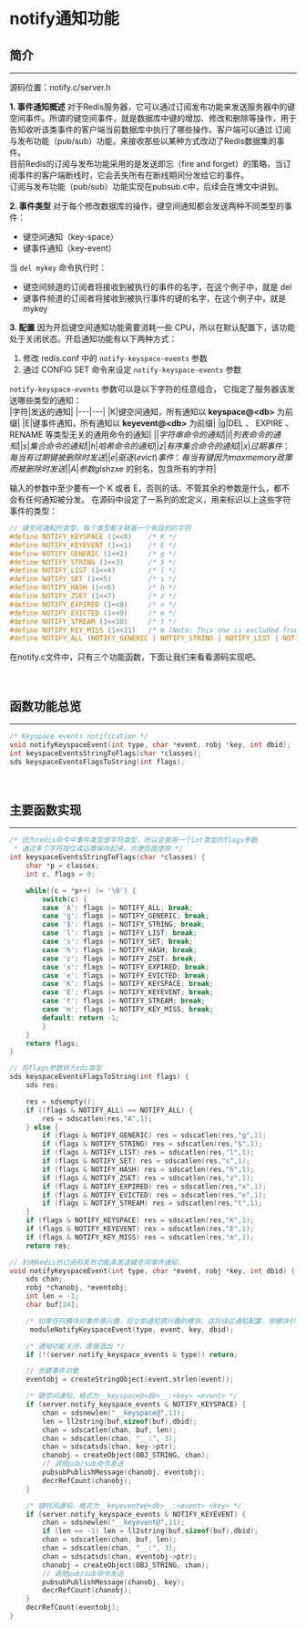 # notify通知功能

## 简介

---
源码位置：notify.c/server.h

**1. 事件通知概述**
对于Redis服务器，它可以通过订阅发布功能来发送服务器中的键空间事件。所谓的键空间事件，就是数据库中键的增加、修改和删除等操作，用于告知收听该类事件的客户端当前数据库中执行了哪些操作。客户端可以通过 订阅与发布功能（pub/sub）功能，来接收那些以某种方式改动了Redis数据集的事件。  
目前Redis的订阅与发布功能采用的是发送即忘（fire and forget）的策略，当订阅事件的客户端断线时，它会丢失所有在断线期间分发给它的事件。  
订阅与发布功能（pub/sub）功能实现在pubsub.c中，后续会在博文中讲到。

**2. 事件类型**
对于每个修改数据库的操作，键空间通知都会发送两种不同类型的事件：  

* 键空间通知（key-space）
* 键事件通知（key-event）

当 `del mykey` 命令执行时：

* 键空间频道的订阅者将接收到被执行的事件的名字，在这个例子中，就是 del
* 键事件频道的订阅者将接收到被执行事件的键的名字，在这个例子中，就是 mykey

**3. 配置**
因为开启键空间通知功能需要消耗一些 CPU，所以在默认配置下，该功能处于关闭状态。开启通知功能有以下两种方式：  

1. 修改 redis.conf 中的 `notify-keyspace-events` 参数
2. 通过 CONFIG SET 命令来设定 `notify-keyspace-events` 参数

`notify-keyspace-events` 参数可以是以下字符的任意组合， 它指定了服务器该发送哪些类型的通知：  
|字符|发送的通知|
|---|---|
|K|键空间通知，所有通知以 __keyspace@\<db>__ 为前缀|
|E|键事件通知，所有通知以 __keyevent@\<db>__ 为前缀|
|g|DEL 、 EXPIRE 、 RENAME 等类型无关的通用命令的通知|
|$|字符串命令的通知|
|l|列表命令的通知|
|s|集合命令的通知|
|h|哈希命令的通知|
|z|有序集合命令的通知|
|x|过期事件：每当有过期键被删除时发送|
|e|驱逐(evict)事件：每当有键因为 maxmemory 政策而被删除时发送|
|A|参数 g$lshzxe 的别名，包含所有的字符|

输入的参数中至少要有一个 K 或者 E，否则的话，不管其余的参数是什么，都不会有任何通知被分发。
在源码中设定了一系列的宏定义，用来标识以上这些字符事件的类型：

```c
// 键空间通知的类型，每个类型都关联着一个有目的的字符
#define NOTIFY_KEYSPACE (1<<0)    /* K */
#define NOTIFY_KEYEVENT (1<<1)    /* E */
#define NOTIFY_GENERIC (1<<2)     /* g */
#define NOTIFY_STRING (1<<3)      /* $ */
#define NOTIFY_LIST (1<<4)        /* l */
#define NOTIFY_SET (1<<5)         /* s */
#define NOTIFY_HASH (1<<6)        /* h */
#define NOTIFY_ZSET (1<<7)        /* z */
#define NOTIFY_EXPIRED (1<<8)     /* x */
#define NOTIFY_EVICTED (1<<9)     /* e */
#define NOTIFY_STREAM (1<<10)     /* t */
#define NOTIFY_KEY_MISS (1<<11)   /* m (Note: This one is excluded from NOTIFY_ALL on purpose) */
#define NOTIFY_ALL (NOTIFY_GENERIC | NOTIFY_STRING | NOTIFY_LIST | NOTIFY_SET | NOTIFY_HASH | NOTIFY_ZSET | NOTIFY_EXPIRED | NOTIFY_EVICTED | NOTIFY_STREAM) /* A flag */
```

在notify.c文件中，只有三个功能函数，下面让我们来看看源码实现吧。

</br>

## 函数功能总览

---

```c
/* Keyspace events notification */
void notifyKeyspaceEvent(int type, char *event, robj *key, int dbid);
int keyspaceEventsStringToFlags(char *classes);
sds keyspaceEventsFlagsToString(int flags);
```

</br>

## 主要函数实现

---

```c
/* 因为redis命令中事件类型是字符类型，所以会使用一个int类型的flags参数
 * 通过多个字符按位或运算保存起来，方便后面使用 */
int keyspaceEventsStringToFlags(char *classes) {
    char *p = classes;
    int c, flags = 0;

    while((c = *p++) != '\0') {
        switch(c) {
        case 'A': flags |= NOTIFY_ALL; break;
        case 'g': flags |= NOTIFY_GENERIC; break;
        case '$': flags |= NOTIFY_STRING; break;
        case 'l': flags |= NOTIFY_LIST; break;
        case 's': flags |= NOTIFY_SET; break;
        case 'h': flags |= NOTIFY_HASH; break;
        case 'z': flags |= NOTIFY_ZSET; break;
        case 'x': flags |= NOTIFY_EXPIRED; break;
        case 'e': flags |= NOTIFY_EVICTED; break;
        case 'K': flags |= NOTIFY_KEYSPACE; break;
        case 'E': flags |= NOTIFY_KEYEVENT; break;
        case 't': flags |= NOTIFY_STREAM; break;
        case 'm': flags |= NOTIFY_KEY_MISS; break;
        default: return -1;
        }
    }
    return flags;
}
```

```c
// 将flags参数转为sds类型
sds keyspaceEventsFlagsToString(int flags) {
    sds res;

    res = sdsempty();
    if ((flags & NOTIFY_ALL) == NOTIFY_ALL) {
        res = sdscatlen(res,"A",1);
    } else {
        if (flags & NOTIFY_GENERIC) res = sdscatlen(res,"g",1);
        if (flags & NOTIFY_STRING) res = sdscatlen(res,"$",1);
        if (flags & NOTIFY_LIST) res = sdscatlen(res,"l",1);
        if (flags & NOTIFY_SET) res = sdscatlen(res,"s",1);
        if (flags & NOTIFY_HASH) res = sdscatlen(res,"h",1);
        if (flags & NOTIFY_ZSET) res = sdscatlen(res,"z",1);
        if (flags & NOTIFY_EXPIRED) res = sdscatlen(res,"x",1);
        if (flags & NOTIFY_EVICTED) res = sdscatlen(res,"e",1);
        if (flags & NOTIFY_STREAM) res = sdscatlen(res,"t",1);
    }
    if (flags & NOTIFY_KEYSPACE) res = sdscatlen(res,"K",1);
    if (flags & NOTIFY_KEYEVENT) res = sdscatlen(res,"E",1);
    if (flags & NOTIFY_KEY_MISS) res = sdscatlen(res,"m",1);
    return res;
```

```c
// 利用Redis的订阅和发布功能来发送键空间事件通知。
void notifyKeyspaceEvent(int type, char *event, robj *key, int dbid) {
    sds chan;
    robj *chanobj, *eventobj;
    int len = -1;
    char buf[24];

    /* 如果任何模块对事件感兴趣，将立即通知感兴趣的模块。这将绕过通知配置，但模块引擎将仅在事件类型与事件订阅者感兴趣的类型匹配时调用事件订阅者。 */
     moduleNotifyKeyspaceEvent(type, event, key, dbid);

    /* 通知功能关闭，直接退出 */
    if (!(server.notify_keyspace_events & type)) return;

    // 创建事件对象
    eventobj = createStringObject(event,strlen(event));

    /* 键空间通知，格式为__keyspace@<db>__:<key> <event> */
    if (server.notify_keyspace_events & NOTIFY_KEYSPACE) {
        chan = sdsnewlen("__keyspace@",11);
        len = ll2string(buf,sizeof(buf),dbid);
        chan = sdscatlen(chan, buf, len);
        chan = sdscatlen(chan, "__:", 3);
        chan = sdscatsds(chan, key->ptr);
        chanobj = createObject(OBJ_STRING, chan);
        // 调用pub/sub命令发送
        pubsubPublishMessage(chanobj, eventobj);
        decrRefCount(chanobj);
    }

    /* 键时间通知，格式为__keyevente@<db>__:<event> <key> */
    if (server.notify_keyspace_events & NOTIFY_KEYEVENT) {
        chan = sdsnewlen("__keyevent@",11);
        if (len == -1) len = ll2string(buf,sizeof(buf),dbid);
        chan = sdscatlen(chan, buf, len);
        chan = sdscatlen(chan, "__:", 3);
        chan = sdscatsds(chan, eventobj->ptr);
        chanobj = createObject(OBJ_STRING, chan);
        // 调用pub/sub命令发送
        pubsubPublishMessage(chanobj, key);
        decrRefCount(chanobj);
    }
    decrRefCount(eventobj);
}
```

